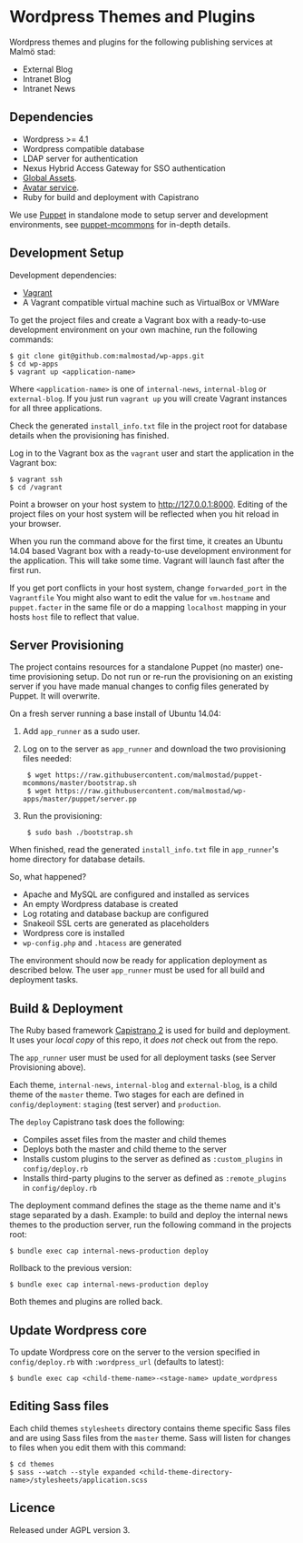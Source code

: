 # Wordpress Themes and Plugins

Wordpress themes and plugins for the following publishing services at Malmö stad:
* External Blog
* Intranet Blog
* Intranet News

## Dependencies

* Wordpress >= 4.1
* Wordpress compatible database
* LDAP server for authentication
* Nexus Hybrid Access Gateway for SSO authentication
* [Global Assets](https://github.com/malmostad/global-assets).
* [Avatar service](https://github.com/malmostad/intranet-dashboard/wiki/Avatar-Service-API-v1).
* Ruby for build and deployment with Capistrano

We use [Puppet](https://puppetlabs.com/) in standalone mode to setup server and development environments, see [puppet-mcommons](https://github.com/malmostad/puppet-mcommons/) for in-depth details.


## Development Setup

Development dependencies:

* [Vagrant](https://www.vagrantup.com/)
* A Vagrant compatible virtual machine such as VirtualBox or VMWare

To get the project files and create a Vagrant box with a ready-to-use development environment on your own machine, run the following commands:

```shell
$ git clone git@github.com:malmostad/wp-apps.git
$ cd wp-apps
$ vagrant up <application-name>
```

Where `<application-name>` is one of `internal-news`, `internal-blog` or `external-blog`. If you just run `vagrant up` you will create Vagrant instances for all three applications.

Check the generated `install_info.txt` file in the project root for database details when the provisioning has finished.

Log in to the Vagrant box as the `vagrant` user and start the application in the Vagrant box:

```shell
$ vagrant ssh
$ cd /vagrant
```

Point a browser on your host system to http://127.0.0.1:8000. Editing of the project files on your host system will be reflected when you hit reload in your browser.

When you run the command above for the first time, it creates an Ubuntu 14.04 based Vagrant box with a ready-to-use development environment for the application. This will take some time. Vagrant will launch fast after the first run.

If you get port conflicts in your host system, change `forwarded_port` in the `Vagrantfile` You might also want to edit the value for `vm.hostname` and `puppet.facter` in the same file or do a mapping `localhost` mapping in your hosts `host` file to reflect that value.


## Server Provisioning

The project contains resources for a standalone Puppet (no master) one-time provisioning setup. Do not run or re-run the provisioning on an existing server if you have made manual changes to config files generated by Puppet. It will overwrite.

On a fresh server running a base install of Ubuntu 14.04:

1. Add `app_runner` as a sudo user.
2. Log on to the server as `app_runner` and download the two provisioning files needed:

        $ wget https://raw.githubusercontent.com/malmostad/puppet-mcommons/master/bootstrap.sh
        $ wget https://raw.githubusercontent.com/malmostad/wp-apps/master/puppet/server.pp

3. Run the provisioning:

        $ sudo bash ./bootstrap.sh

When finished, read the generated `install_info.txt` file in `app_runner`'s home directory for database details.

So, what happened?

* Apache and MySQL are configured and installed as services
* An empty Wordpress database is created
* Log rotating and database backup are configured
* Snakeoil SSL certs are generated as placeholders
* Wordpress core is installed
* `wp-config.php` and `.htacess` are generated

The environment should now be ready for application deployment as described below. The user `app_runner` must be used for all build and deployment tasks.


## Build & Deployment

The Ruby based framework [Capistrano 2](https://github.com/capistrano/capistrano/wiki) is used for build and deployment. It uses your *local copy* of this repo, it *does not* check out from the repo.

The `app_runner` user must be used for all deployment tasks (see Server Provisioning above).

Each theme, `internal-news`, `internal-blog` and `external-blog`, is a child theme of the `master` theme. Two stages for each are defined in `config/deployment`: `staging` (test server) and `production`.

The `deploy` Capistrano task does the following:

* Compiles asset files from the master and child themes
* Deploys both the master and child theme to the server
* Installs custom plugins to the server as defined as `:custom_plugins` in `config/deploy.rb`
* Installs third-party plugins to the server as defined as `:remote_plugins` in `config/deploy.rb`

The deployment command defines the stage as the theme name and it's stage separated by a dash. Example: to build and deploy the internal news themes to the production server, run the following command in the projects root:

    $ bundle exec cap internal-news-production deploy

Rollback to the previous version:

    $ bundle exec cap internal-news-production deploy

Both themes and plugins are rolled back.

## Update Wordpress core

To update Wordpress core on the server to the version specified in `config/deploy.rb` with `:wordpress_url` (defaults to latest):

    $ bundle exec cap <child-theme-name>-<stage-name> update_wordpress


## Editing Sass files

Each child themes `stylesheets` directory contains theme specific Sass files and are using Sass files from the `master` theme. Sass will listen for changes to files when you edit them with this command:

    $ cd themes
    $ sass --watch --style expanded <child-theme-directory-name>/stylesheets/application.scss

## Licence
Released under AGPL version 3.
